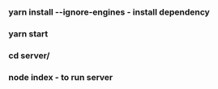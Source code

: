 ### yarn install --ignore-engines - install dependency

### yarn start

### cd server/

### node index - to run server
